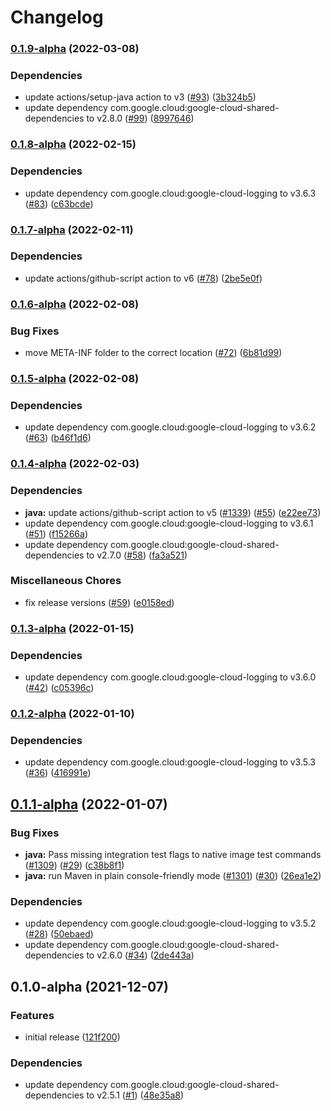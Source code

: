 # Changelog

### [0.1.9-alpha](https://github.com/googleapis/java-logging-servlet-initializer/compare/v0.1.8-alpha...v0.1.9-alpha) (2022-03-08)


### Dependencies

* update actions/setup-java action to v3 ([#93](https://github.com/googleapis/java-logging-servlet-initializer/issues/93)) ([3b324b5](https://github.com/googleapis/java-logging-servlet-initializer/commit/3b324b50697e082135465ebb20404f460ea67551))
* update dependency com.google.cloud:google-cloud-shared-dependencies to v2.8.0 ([#99](https://github.com/googleapis/java-logging-servlet-initializer/issues/99)) ([8997646](https://github.com/googleapis/java-logging-servlet-initializer/commit/89976468ce3d2ba75204ac349d9b13fa3e899a14))

### [0.1.8-alpha](https://github.com/googleapis/java-logging-servlet-initializer/compare/v0.1.7-alpha...v0.1.8-alpha) (2022-02-15)


### Dependencies

* update dependency com.google.cloud:google-cloud-logging to v3.6.3 ([#83](https://github.com/googleapis/java-logging-servlet-initializer/issues/83)) ([c63bcde](https://github.com/googleapis/java-logging-servlet-initializer/commit/c63bcde8714f88355b20620462fc2ff9c62fb8a6))

### [0.1.7-alpha](https://github.com/googleapis/java-logging-servlet-initializer/compare/v0.1.6-alpha...v0.1.7-alpha) (2022-02-11)


### Dependencies

* update actions/github-script action to v6 ([#78](https://github.com/googleapis/java-logging-servlet-initializer/issues/78)) ([2be5e0f](https://github.com/googleapis/java-logging-servlet-initializer/commit/2be5e0f55bafb5ee9aeb5d84168deb4ef6996680))

### [0.1.6-alpha](https://github.com/googleapis/java-logging-servlet-initializer/compare/v0.1.5-alpha...v0.1.6-alpha) (2022-02-08)


### Bug Fixes

* move META-INF folder to the correct location ([#72](https://github.com/googleapis/java-logging-servlet-initializer/issues/72)) ([6b81d99](https://github.com/googleapis/java-logging-servlet-initializer/commit/6b81d99ba57c57dcd218333761d2c0becfb35d8e))

### [0.1.5-alpha](https://github.com/googleapis/java-logging-servlet-initializer/compare/v0.1.4-alpha...v0.1.5-alpha) (2022-02-08)


### Dependencies

* update dependency com.google.cloud:google-cloud-logging to v3.6.2 ([#63](https://github.com/googleapis/java-logging-servlet-initializer/issues/63)) ([b46f1d6](https://github.com/googleapis/java-logging-servlet-initializer/commit/b46f1d67a6fbf2d2035a435b207b10981246cea3))

### [0.1.4-alpha](https://github.com/googleapis/java-logging-servlet-initializer/compare/v0.1.2...v0.1.4-alpha) (2022-02-03)


### Dependencies

* **java:** update actions/github-script action to v5 ([#1339](https://github.com/googleapis/java-logging-servlet-initializer/issues/1339)) ([#55](https://github.com/googleapis/java-logging-servlet-initializer/issues/55)) ([e22ee73](https://github.com/googleapis/java-logging-servlet-initializer/commit/e22ee73531e282aaa8a071eef080a1084f2e06db))
* update dependency com.google.cloud:google-cloud-logging to v3.6.1 ([#51](https://github.com/googleapis/java-logging-servlet-initializer/issues/51)) ([f15266a](https://github.com/googleapis/java-logging-servlet-initializer/commit/f15266a59ad591e277668aa8b648a2a46d136d73))
* update dependency com.google.cloud:google-cloud-shared-dependencies to v2.7.0 ([#58](https://github.com/googleapis/java-logging-servlet-initializer/issues/58)) ([fa3a521](https://github.com/googleapis/java-logging-servlet-initializer/commit/fa3a521875c4262851678ee3ac017c9e9d739635))


### Miscellaneous Chores

* fix release versions ([#59](https://github.com/googleapis/java-logging-servlet-initializer/issues/59)) ([e0158ed](https://github.com/googleapis/java-logging-servlet-initializer/commit/e0158ed69d2c0012f7569b13c8328486c5b9e990))

### [0.1.3-alpha](https://github.com/googleapis/java-logging-servlet-initializer/compare/v0.1.2-alpha...0.1.3-alpha) (2022-01-15)


### Dependencies

* update dependency com.google.cloud:google-cloud-logging to v3.6.0 ([#42](https://github.com/googleapis/java-logging-servlet-initializer/issues/42)) ([c05396c](https://github.com/googleapis/java-logging-servlet-initializer/commit/c05396c54ea14c3346a51784bdc50d7a3b570f85))

### [0.1.2-alpha](https://www.github.com/googleapis/java-logging-servlet-initializer/compare/v0.1.1-alpha...v0.1.2-alpha) (2022-01-10)


### Dependencies

* update dependency com.google.cloud:google-cloud-logging to v3.5.3 ([#36](https://www.github.com/googleapis/java-logging-servlet-initializer/issues/36)) ([416991e](https://www.github.com/googleapis/java-logging-servlet-initializer/commit/416991e5cf21f1b5c5b3887ac877356be8fa6372))

## [0.1.1-alpha](https://www.github.com/googleapis/java-logging-servlet-initializer/compare/v0.1.0-alpha...v0.1.1-alpha) (2022-01-07)


### Bug Fixes

* **java:** Pass missing integration test flags to native image test commands ([#1309](https://www.github.com/googleapis/java-logging-servlet-initializer/issues/1309)) ([#29](https://www.github.com/googleapis/java-logging-servlet-initializer/issues/29)) ([c38b8f1](https://www.github.com/googleapis/java-logging-servlet-initializer/commit/c38b8f13f8a077ffa428fd804c12fcfedd25005e))
* **java:** run Maven in plain console-friendly mode ([#1301](https://www.github.com/googleapis/java-logging-servlet-initializer/issues/1301)) ([#30](https://www.github.com/googleapis/java-logging-servlet-initializer/issues/30)) ([26ea1e2](https://www.github.com/googleapis/java-logging-servlet-initializer/commit/26ea1e2b00c810063df8013e9361eb59d564f6ef))


### Dependencies

* update dependency com.google.cloud:google-cloud-logging to v3.5.2 ([#28](https://www.github.com/googleapis/java-logging-servlet-initializer/issues/28)) ([50ebaed](https://www.github.com/googleapis/java-logging-servlet-initializer/commit/50ebaed616d523957f18c9101e1ee6b3a3bbca13))
* update dependency com.google.cloud:google-cloud-shared-dependencies to v2.6.0 ([#34](https://www.github.com/googleapis/java-logging-servlet-initializer/issues/34)) ([2de443a](https://www.github.com/googleapis/java-logging-servlet-initializer/commit/2de443a2ef44fffdfdef55a2914007c4536a39d4))

## 0.1.0-alpha (2021-12-07)


### Features

* initial release ([121f200](https://www.github.com/googleapis/java-logging-servlet-initializer/commit/121f200b4dc657f26d5c163467ae8655d92e5519))


### Dependencies

* update dependency com.google.cloud:google-cloud-shared-dependencies to v2.5.1 ([#1](https://www.github.com/googleapis/java-logging-servlet-initializer/issues/1)) ([48e35a8](https://www.github.com/googleapis/java-logging-servlet-initializer/commit/48e35a8f023f8fddb3333acd124f80d99f425067))
